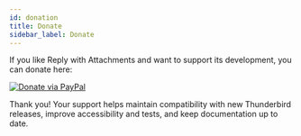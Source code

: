 ```yaml
---
id: donation
title: Donate
sidebar_label: Donate
---
```


If you like Reply with Attachments and want to support its development, you can donate here:

[![Donate via PayPal](https://raw.githubusercontent.com/stefan-niedermann/paypal-donate-button/master/paypal-donate-button.png)](https://www.paypal.com/donate/?hosted_button_id=L2NQXHB7FQ5FJ)

Thank you! Your support helps maintain compatibility with new Thunderbird releases, improve accessibility and tests, and keep documentation up to date.

